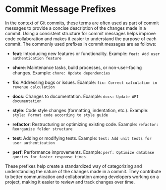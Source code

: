 # Commit Message Prefixes

In the context of Git commits, these terms are often used as part of commit messages to provide a concise description of the changes made in a commit. Using a consistent structure for commit messages helps improve code collaboration and makes it easier to understand the purpose of each commit. The commonly used prefixes in commit messages are as follows:

- **feat**: Introducing new features or functionality.
    Example: `feat: Add user authentication feature`

- **chore**: Maintenance tasks, build processes, or non-user-facing changes.
    Example: `chore: Update dependencies`

- **fix**: Addressing bugs or issues.
    Example: `fix: Correct calculation in revenue calculation`

- **docs**: Changes to documentation.
    Example: `docs: Update API documentation`

- **style**: Code style changes (formatting, indentation, etc.).
    Example: `style: Format code according to style guide`

- **refactor**: Restructuring or optimizing existing code.
    Example: `refactor: Reorganize folder structure`

- **test**: Adding or modifying tests.
    Example: `test: Add unit tests for user authentication`

- **perf**: Performance improvements.
    Example: `perf: Optimize database queries for faster response times`

These prefixes help create a standardized way of categorizing and understanding the nature of the changes made in a commit. They contribute to better communication and collaboration among developers working on a project, making it easier to review and track changes over time.
